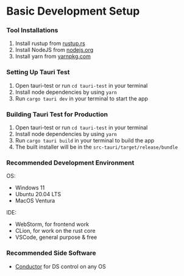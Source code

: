 # Basic Development Setup
### Tool Installations
1. Install rustup from [rustup.rs](https://rustup.rs)
2. Install NodeJS from [nodejs.org](https://nodejs.org)
3. Install yarn from [yarnpkg.com](https://yarnpkg.com/getting-started/install)

### Setting Up Tauri Test
1. Open tauri-test or run `cd tauri-test` in your terminal
2. Install node dependencies by using `yarn`
3. Run `cargo tauri dev` in your terminal to start the app

### Building Tauri Test for Production
1. Open tauri-test or run `cd tauri-test` in your terminal
2. Install node dependencies by using `yarn`
3. Run `cargo tauri build` in your terminal to build the app
4. The built installer will be in the `src-tauri/target/release/bundle`

### Recommended Development Environment
OS:
- Windows 11
- Ubuntu 20.04 LTS
- MacOS Ventura

IDE:
- WebStorm, for frontend work
- CLion, for work on the rust core
- VSCode, general purpose & free

### Recommended Side Software
- [Conductor](https://github.com/Redrield/Conductor) for DS control on any OS